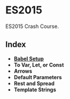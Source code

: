# ES2015
ES2015 Crash Course.

## Index
* **[Babel Setup](./docs/babel-setup.md)**
* **To Var, Let, or Const**
* **Arrows**
* **Default Parameters**
* **Rest and Spread**
* **Template Strings**
